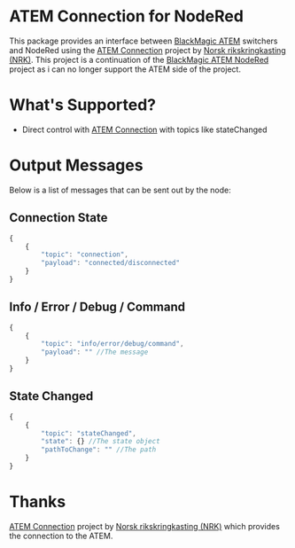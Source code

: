 # ATEM Connection for NodeRed
This package provides an interface between [BlackMagic ATEM](Blackmagic) switchers and NodeRed using the [ATEM Connection](https://github.com/nrkno/sofie-atem-connection) project by [Norsk rikskringkasting (NRK)](https://github.com/nrkno). This project is a continuation of the [BlackMagic ATEM NodeRed](https://github.com/haydendonald/blackmagic-atem-nodered) project as i can no longer support the ATEM side of the project.


# What's Supported?
* Direct control with [ATEM Connection](https://github.com/nrkno/sofie-atem-connection) with topics like stateChanged

# Output Messages
Below is a list of messages that can be sent out by the node:

## Connection State

```javascript
{
    {
        "topic": "connection",
        "payload": "connected/disconnected"
    }
}
```

## Info / Error / Debug / Command

```javascript
{
    {
        "topic": "info/error/debug/command",
        "payload": "" //The message
    }
}
```

## State Changed

```javascript
{
    {
        "topic": "stateChanged",
        "state": {} //The state object
        "pathToChange": "" //The path
    }
}


```


# Thanks
[ATEM Connection](https://github.com/nrkno/sofie-atem-connection) project by [Norsk rikskringkasting (NRK)](https://github.com/nrkno) which provides the connection to the ATEM.